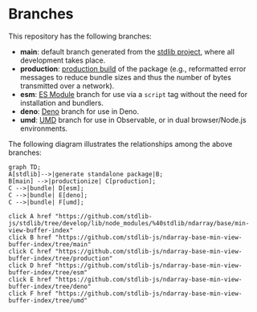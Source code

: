 <!--

@license Apache-2.0

Copyright (c) 2022 The Stdlib Authors.

Licensed under the Apache License, Version 2.0 (the "License");
you may not use this file except in compliance with the License.
You may obtain a copy of the License at

    http://www.apache.org/licenses/LICENSE-2.0

Unless required by applicable law or agreed to in writing, software
distributed under the License is distributed on an "AS IS" BASIS,
WITHOUT WARRANTIES OR CONDITIONS OF ANY KIND, either express or implied.
See the License for the specific language governing permissions and
limitations under the License.

-->

# Branches

This repository has the following branches:

-   **main**: default branch generated from the [stdlib project][stdlib-url], where all development takes place.
-   **production**: [production build][production-url] of the package (e.g., reformatted error messages to reduce bundle sizes and thus the number of bytes transmitted over a network).
-   **esm**: [ES Module][esm-url] branch for use via a `script` tag without the need for installation and bundlers.
-   **deno**: [Deno][deno-url] branch for use in Deno.
-   **umd**: [UMD][umd-url] branch for use in Observable, or in dual browser/Node.js environments.

The following diagram illustrates the relationships among the above branches:

```mermaid
graph TD;
A[stdlib]-->|generate standalone package|B;
B[main] -->|productionize| C[production];
C -->|bundle| D[esm];
C -->|bundle| E[deno];
C -->|bundle| F[umd];

click A href "https://github.com/stdlib-js/stdlib/tree/develop/lib/node_modules/%40stdlib/ndarray/base/min-view-buffer-index"
click B href "https://github.com/stdlib-js/ndarray-base-min-view-buffer-index/tree/main"
click C href "https://github.com/stdlib-js/ndarray-base-min-view-buffer-index/tree/production"
click D href "https://github.com/stdlib-js/ndarray-base-min-view-buffer-index/tree/esm"
click E href "https://github.com/stdlib-js/ndarray-base-min-view-buffer-index/tree/deno"
click F href "https://github.com/stdlib-js/ndarray-base-min-view-buffer-index/tree/umd"
```

[stdlib-url]: https://github.com/stdlib-js/stdlib/tree/develop/lib/node_modules/%40stdlib/ndarray/base/min-view-buffer-index
[production-url]: https://github.com/stdlib-js/ndarray-base-min-view-buffer-index/tree/production
[deno-url]: https://github.com/stdlib-js/ndarray-base-min-view-buffer-index/tree/deno
[umd-url]: https://github.com/stdlib-js/ndarray-base-min-view-buffer-index/tree/umd
[esm-url]: https://github.com/stdlib-js/ndarray-base-min-view-buffer-index/tree/esm